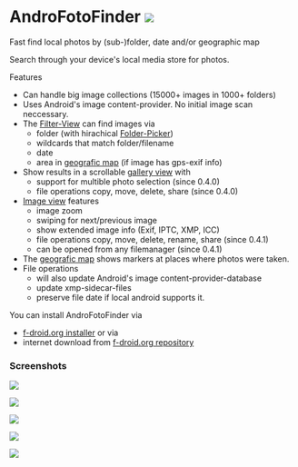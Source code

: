 # AndroFotoFinder ![](https://raw.githubusercontent.com/k3b/AndroFotoFinder/master/app/src/main/res/drawable-hdpi/foto_gallery.png)

Fast find local photos by (sub-)folder, date and/or geographic map

Search through your device's local media store for photos.

Features

* Can handle big image collections (15000+ images in 1000+ folders)
* Uses Android's image content-provider. No initial image scan neccessary.
* The [Filter-View](https://github.com/k3b/AndroFotoFinder/wiki/Filter-View) can find images via
    * folder (with hirachical [Folder-Picker](https://github.com/k3b/AndroFotoFinder/wiki/Folder-Picker))
    * wildcards that match folder/filename
    * date
    * area in [geografic map](https://github.com/k3b/AndroFotoFinder/wiki/geographic-map) (if image has gps-exif info)
* Show results in a scrollable [gallery view](https://github.com/k3b/AndroFotoFinder/wiki/Gallery-View) with 
	* support for multible photo selection (since 0.4.0)
	* file operations copy, move, delete, share (since 0.4.0)
* [Image view](https://github.com/k3b/AndroFotoFinder/wiki/Image-View) features
    * image zoom
    * swiping for next/previous image
    * show extended image info (Exif, IPTC, XMP, ICC)
	* file operations copy, move, delete, rename, share (since 0.4.1)
	* can be opened from any filemanager (since 0.4.1)
* The [geografic map](https://github.com/k3b/AndroFotoFinder/wiki/geographic-map) shows markers at places where photos were taken.
* File operations 
	* will also update Android's image content-provider-database
	* update xmp-sidecar-files
	* preserve file date if local android supports it.

You can install AndroFotoFinder via

* [f-droid.org installer](https://f-droid.org/) or via
* internet download from [f-droid.org repository](https://f-droid.org/repository/browse/?fdid=de.k3b.android.androFotoFinder)

### Screenshots

![](https://raw.githubusercontent.com/k3b/AndroFotoFinder/master/wiki/png/Gallery.png)

![](https://raw.githubusercontent.com/k3b/AndroFotoFinder/master/wiki/png/Gallery-MultiSelection.png)

![](https://raw.githubusercontent.com/k3b/AndroFotoFinder/master/wiki/png/SelectArea.png)

![](https://raw.githubusercontent.com/k3b/AndroFotoFinder/master/wiki/png/FolderPicker.png)

![](https://raw.githubusercontent.com/k3b/AndroFotoFinder/master/wiki/png/Filter.png) 
 